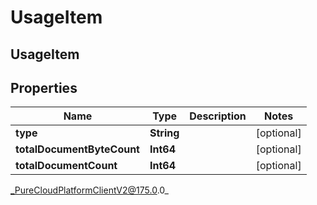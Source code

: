 # UsageItem

## UsageItem

## Properties

|Name | Type | Description | Notes|
|------------ | ------------- | ------------- | -------------|
| **type** | **String** |  | [optional] |
| **totalDocumentByteCount** | **Int64** |  | [optional] |
| **totalDocumentCount** | **Int64** |  | [optional] |



_PureCloudPlatformClientV2@175.0.0_
